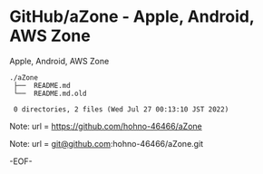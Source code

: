 # GitHub/aZone - Apple, Android, AWS Zone

Apple, Android, AWS Zone

    ./aZone
     ├──  README.md
     └──  README.md.old
     
     0 directories, 2 files (Wed Jul 27 00:13:10 JST 2022)


Note: url = https://github.com/hohno-46466/aZone

Note: url = git@github.com:hohno-46466/aZone.git

-EOF-
